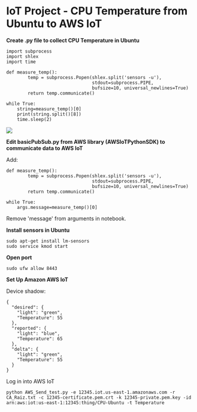 # IoT Project - CPU Temperature from Ubuntu to AWS IoT  

<b> Create .py file to collect CPU Temperature in Ubuntu </b>  

```
import subprocess
import shlex
import time

def measure_temp():
        temp = subprocess.Popen(shlex.split('sensors -u'),
                                stdout=subprocess.PIPE,
                                bufsize=10, universal_newlines=True)
        return temp.communicate()
    
while True:
    string=measure_temp()[0]
    print(string.split()[8])
    time.sleep(2)
```  

<img src=https://github.com/RubensZimbres/Repo-2018/blob/master/CPU%20Temperature%20-%20IoT%20Project/Pictures/Notebook_IoT.png>

<b> Edit basicPubSub.py from AWS library (AWSIoTPythonSDK) to communicate data to AWS IoT</b>  

Add:  

```
def measure_temp():
        temp = subprocess.Popen(shlex.split('sensors -u'),
                                stdout=subprocess.PIPE,
                                bufsize=10, universal_newlines=True)
        return temp.communicate()
    
while True:
    args.message=measure_temp()[0]
```  

Remove 'message' from arguments  in notebook.  

<b> Install sensors in Ubuntu </b> 

```
sudo apt-get install lm-sensors
sudo service kmod start
```

<b> Open port  </b>  

```
sudo ufw allow 8443
```

<b> Set Up Amazon AWS IoT </b>  

Device shadow:  

```
{
  "desired": {
    "light": "green",
    "Temperature": 55
  },
  "reported": {
    "light": "blue",
    "Temperature": 65
  },
  "delta": {
    "light": "green",
    "Temperature": 55
  }
}
```
Log in into AWS IoT  

```
python AWS_Send_test.py -e 12345.iot.us-east-1.amazonaws.com -r CA_Raiz.txt -c 12345-certificate.pem.crt -k 12345-private.pem.key -id arn:aws:iot:us-east-1:12345:thing/CPU-Ubuntu -t Temperature
```  


